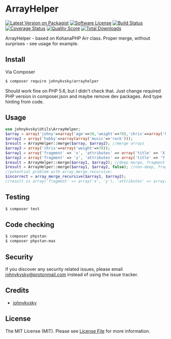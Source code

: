 # ArrayHelper

[![Latest Version on Packagist][ico-version]][link-packagist]
[![Software License][ico-license]](LICENSE.md)
[![Build Status][ico-travis]][link-travis]
[![Coverage Status][ico-scrutinizer]][link-scrutinizer]
[![Quality Score][ico-code-quality]][link-code-quality]
[![Total Downloads][ico-downloads]][link-downloads]

ArrayHelper - based on KohanaPHP Arr class. Proper merge, without surprises - see usage for example.

## Install

Via Composer

``` bash
$ composer require johnykvsky/arrayhelper
```

Should work fine on PHP 5.6, but I didn't check that. Just change required PHP version in composer.json and maybe remove dev packages. And type hinting from code.

## Usage

``` php
use johnykvsky\Utils\ArrayHelper;
$array = array('johny'=>array('age'=>30,'weight'=>70),'chris'=>array('height'=>170));
$array2 = array('hobby'=>array(array('music'=>'rock')));
$result = ArrayHelper::merge($array, $array2); //merge arrays
$array3 = array('chris'=>array('weight'=>70));
$array1 = array('fragment' => 'x', 'attributes' => array('title' => 'X', 'class' => array('a', 'b')));
$array2 = array('fragment' => 'y', 'attributes' => array('title' => 'Y', 'class' => array('c', 'd')));
$result = ArrayHelper::merge($array1, $array2); //deep merge, fragment = y / attributes: title = Y / class = a,b,c,d
$result = ArrayHelper::merge($array1, $array2, false); //non-deep, fragment = y / attributes title = Y / class = c,d
//potential problem with array_merge_recursive:
$incorrect = array_merge_recursive($array1, $array2);
//result is array('fragment' => array('x', 'y'), 'attributes' => array('title' => array('X', 'Y'), 'class' => array('a', 'b', 'c', 'd'))).

```

## Testing

``` bash
$ composer test
```

## Code checking

``` bash
$ composer phpstan
$ composer phpstan-max
```

## Security

If you discover any security related issues, please email johnykvsky@protonmail.com instead of using the issue tracker.

## Credits

- [johnykvsky][link-author]

## License

The MIT License (MIT). Please see [License File](LICENSE.md) for more information.

[ico-version]: https://img.shields.io/packagist/v/johnykvsky/ArrayHelper.svg?style=flat-square
[ico-license]: https://img.shields.io/badge/license-MIT-brightgreen.svg?style=flat-square
[ico-travis]: https://img.shields.io/travis/johnykvsky/ArrayHelper/master.svg?style=flat-square
[ico-scrutinizer]: https://img.shields.io/scrutinizer/coverage/g/johnykvsky/ArrayHelper.svg?style=flat-square
[ico-code-quality]: https://img.shields.io/scrutinizer/g/johnykvsky/ArrayHelper.svg?style=flat-square
[ico-downloads]: https://img.shields.io/packagist/dt/johnykvsky/ArrayHelper.svg?style=flat-square

[link-packagist]: https://packagist.org/packages/johnykvsky/ArrayHelper
[link-travis]: https://travis-ci.org/johnykvsky/ArrayHelper
[link-scrutinizer]: https://scrutinizer-ci.com/g/johnykvsky/ArrayHelper/code-structure
[link-code-quality]: https://scrutinizer-ci.com/g/johnykvsky/ArrayHelper
[link-downloads]: https://packagist.org/packages/johnykvsky/ArrayHelper
[link-author]: https://github.com/johnykvsky
